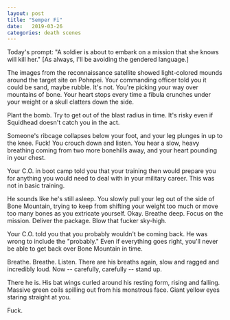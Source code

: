 ```yaml
---
layout: post
title: "Semper Fi"
date:   2019-03-26
categories: death scenes
---
```

Today's prompt: "A soldier is about to embark on a mission that she knows will kill her." [As always, I'll be avoiding the gendered language.]

The images from the reconnaissance satellite showed light-colored mounds around the target site on Pohnpei. Your commanding officer told you it could be sand, maybe rubble. It's not. You're picking your way over mountains of bone. Your heart stops every time a fibula crunches under your weight or a skull clatters down the side. 

Plant the bomb. Try to get out of the blast radius in time. It's risky even if Squidhead doesn't catch you in the act.

Someone's ribcage collapses below your foot, and your leg plunges in up to the knee. Fuck! You crouch down and listen. You hear a slow, heavy breathing coming from two more bonehills away, and your heart pounding in your chest. 

Your C.O. in boot camp told you that your training then would prepare you for anything you would need to deal with in your military career. This was not in basic training.

He sounds like he's still asleep. You slowly pull your leg out of the side of Bone Mountain, trying to keep from shifting your weight too much or move too many bones as you extricate yourself. Okay. Breathe deep. Focus on the mission. Deliver the package. Blow that fucker sky-high. 

Your C.O. told you that you probably wouldn't be coming back. He was wrong to include the "probably." Even if everything goes right, you'll never be able to get back over Bone Mountain in time.

Breathe. Breathe. Listen. There are his breaths again, slow and ragged and incredibly loud. Now -- carefully, carefully -- stand up.

There he is. His bat wings curled around his resting form, rising and falling. Massive green coils spilling out from his monstrous face. Giant yellow eyes staring straight at you.

Fuck.
